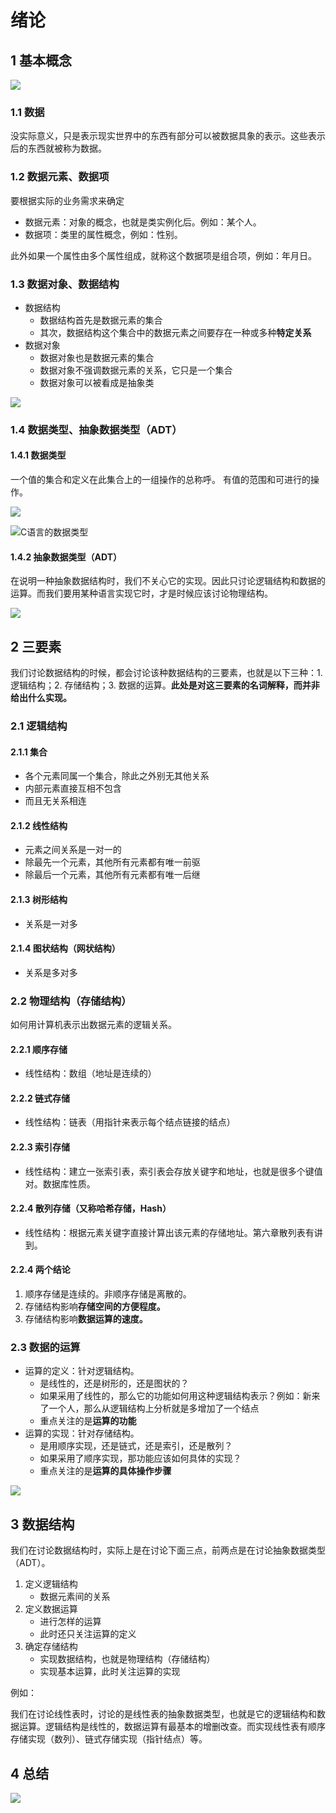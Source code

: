 # 绪论

##  1 基本概念

![](../.gitbook/assets/shu-ju-jie-gou-ji-ben-gai-nian-de-zong-jie-.png)

### 1.1 数据

没实际意义，只是表示现实世界中的东西有部分可以被数据具象的表示。这些表示后的东西就被称为数据。

### 1.2 数据元素、数据项

要根据实际的业务需求来确定

* 数据元素：对象的概念，也就是类实例化后。例如：某个人。
* 数据项：类里的属性概念，例如：性别。

此外如果一个属性由多个属性组成，就称这个数据项是组合项，例如：年月日。

### 1.3 数据对象、数据结构

* 数据结构
  * 数据结构首先是数据元素的集合
  * 其次，数据结构这个集合中的数据元素之间要存在一种或多种**特定关系**
* 数据对象
  * 数据对象也是数据元素的集合
  * 数据对象不强调数据元素的关系，它只是一个集合
  * 数据对象可以被看成是抽象类

![](../.gitbook/assets/shu-ju-jie-gou-he-shu-ju-dui-xiang-de-qu-bie-.png)

### 1.4 数据类型、抽象数据类型（ADT）

#### 1.4.1 数据类型

一个值的集合和定义在此集合上的一组操作的总称呼。 有值的范围和可进行的操作。

![](../.gitbook/assets/shu-ju-lei-xing-.png)

![C&#x8BED;&#x8A00;&#x7684;&#x6570;&#x636E;&#x7C7B;&#x578B;](../.gitbook/assets/c-yu-yan-de-shu-ju-lei-xing-.jpg)

#### 1.4.2 抽象数据类型（ADT）

在说明一种抽象数据结构时，我们不关心它的实现。因此只讨论逻辑结构和数据的运算。而我们要用某种语言实现它时，才是时候应该讨论物理结构。  

![](../.gitbook/assets/chou-xiang-shu-ju-lei-xing-.png)

## 2 三要素

我们讨论数据结构的时候，都会讨论该种数据结构的三要素，也就是以下三种：1. 逻辑结构；2. 存储结构；3. 数据的运算。**此处是对这三要素的名词解释，而并非给出什么实现。**

### 2.1 逻辑结构

#### 2.1.1 集合

* 各个元素同属一个集合，除此之外别无其他关系
* 内部元素直接互相不包含
* 而且无关系相连

#### 2.1.2 线性结构

* 元素之间关系是一对一的
* 除最先一个元素，其他所有元素都有唯一前驱
* 除最后一个元素，其他所有元素都有唯一后继

#### 2.1.3 树形结构

* 关系是一对多

#### 2.1.4 图状结构（网状结构）

* 关系是多对多

### 2.2 物理结构（存储结构）

如何用计算机表示出数据元素的逻辑关系。

#### 2.2.1 顺序存储

* 线性结构：数组（地址是连续的）

#### 2.2.2 链式存储

* 线性结构：链表（用指针来表示每个结点链接的结点）

#### 2.2.3 索引存储

* 线性结构：建立一张索引表，索引表会存放关键字和地址，也就是很多个键值对。数据库性质。

#### 2.2.4 散列存储（又称哈希存储，Hash）

* 线性结构：根据元素关键字直接计算出该元素的存储地址。第六章散列表有讲到。

#### 2.2.4 两个结论

1. 顺序存储是连续的。非顺序存储是离散的。
2. 存储结构影响**存储空间的方便程度。**
3. 存储结构影响**数据运算的速度。**

### 2.3 数据的运算

* 运算的定义：针对逻辑结构。
  * 是线性的，还是树形的，还是图状的？
  * 如果采用了线性的，那么它的功能如何用这种逻辑结构表示？例如：新来了一个人，那么从逻辑结构上分析就是多增加了一个结点
  * 重点关注的是**运算的功能**
* 运算的实现：针对存储结构。
  * 是用顺序实现，还是链式，还是索引，还是散列？
  * 如果采用了顺序实现，那功能应该如何具体的实现？
  * 重点关注的是**运算的具体操作步骤**

![](../.gitbook/assets/shu-ju-de-yun-suan-.png)

## 3 数据结构

我们在讨论数据结构时，实际上是在讨论下面三点，前两点是在讨论抽象数据类型（ADT）。

1. 定义逻辑结构
   * 数据元素间的关系
2. 定义数据运算
   * 进行怎样的运算
   * 此时还只关注运算的定义
3. 确定存储结构
   * 实现数据结构，也就是物理结构（存储结构）
   * 实现基本运算，此时关注运算的实现

例如：

我们在讨论线性表时，讨论的是线性表的抽象数据类型，也就是它的逻辑结构和数据运算。逻辑结构是线性的，数据运算有最基本的增删改查。而实现线性表有顺序存储实现（数列）、链式存储实现（指针结点）等。

## 4 总结

![](../.gitbook/assets/xu-lun-si-wei-dao-tu-.png)

